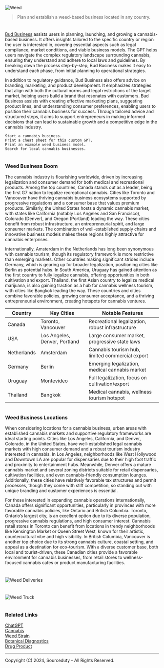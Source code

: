 ![Weed](https://github.com/user-attachments/assets/b1b62761-316d-4a5c-bae7-ab46f3f87f06)

> Plan and establish a weed-based business located in any country.

#

[Bud Business](https://chatgpt.com/g/g-3uvrVjrJj-bud-business) assists users in planning, launching, and growing a cannabis-based business. It offers insights tailored to the specific country or region the user is interested in, covering essential aspects such as legal compliance, market conditions, and viable business models. The GPT helps users navigate the complex regulatory landscape surrounding cannabis, ensuring they understand and adhere to local laws and guidelines. By breaking down the process step-by-step, Bud Business makes it easy to understand each phase, from initial planning to operational strategies.

In addition to regulatory guidance, Bud Business also offers advice on branding, marketing, and product development. It emphasizes strategies that align with both the cultural norms and legal restrictions of the target market, helping users build a brand that resonates with customers. Bud Business assists with creating effective marketing plans, suggesting product lines, and understanding consumer preferences, enabling users to position their cannabis business for success. Through tailored advice and structured steps, it aims to support entrepreneurs in making informed decisions that can lead to sustainable growth and a competitive edge in the cannabis industry.

```
Start a cannabis business.
Print a cheat sheet for this custom GPT.
Print an example weed business model.
Search for local cannabis businesses.
```

#
### Weed Business Boom

The cannabis industry is flourishing worldwide, driven by increasing legalization and consumer demand for both medical and recreational products. Among the top countries, Canada stands out as a leader, being the first G7 nation to legalize recreational cannabis. Cities like Toronto and Vancouver have thriving cannabis business ecosystems supported by progressive regulations and a consumer base that values premium products. Similarly, the United States hosts a dynamic cannabis market, with states like California (notably Los Angeles and San Francisco), Colorado (Denver), and Oregon (Portland) leading the way. These cities benefit from robust infrastructure, an entrepreneurial spirit, and large consumer markets. The combination of well-established supply chains and innovative business models makes these regions highly attractive for cannabis enterprises.

Internationally, Amsterdam in the Netherlands has long been synonymous with cannabis tourism, though its regulatory framework is more restrictive than emerging markets. Other countries making significant strides include Germany, which is gearing up for broader legalization, positioning cities like Berlin as potential hubs. In South America, Uruguay has gained attention as the first country to fully legalize cannabis, offering opportunities in both cultivation and export. Thailand, the first Asian country to legalize medical marijuana, is also gaining traction as a hub for cannabis wellness tourism, with cities like Bangkok leading the way. These countries and cities combine favorable policies, growing consumer acceptance, and a thriving entrepreneurial environment, creating hotspots for cannabis ventures.

| Country       | Key Cities               | Notable Features                                    |
|---------------|--------------------------|----------------------------------------------------|
| Canada        | Toronto, Vancouver       | Recreational legalization, robust infrastructure  |
| USA           | Los Angeles, Denver, Portland | Large consumer market, progressive state laws     |
| Netherlands   | Amsterdam                | Cannabis tourism hub, limited commercial export   |
| Germany       | Berlin                   | Emerging legalization, medical cannabis market    |
| Uruguay       | Montevideo               | Full legalization, focus on cultivation/export    |
| Thailand      | Bangkok                  | Medical cannabis, wellness tourism hotspot        |

#
### Weed Business Locations

When considering locations for a cannabis business, urban areas with established cannabis markets and supportive regulatory frameworks are ideal starting points. Cities like Los Angeles, California, and Denver, Colorado, in the United States, have well-established legal cannabis markets with high consumer demand and a robust tourism industry interested in cannabis. In Los Angeles, neighborhoods like West Hollywood and Downtown LA are popular for dispensaries due to their high foot traffic and proximity to entertainment hubs. Meanwhile, Denver offers a mature cannabis market and several zoning districts suitable for retail dispensaries, cultivation facilities, and even cannabis-friendly consumption lounges. Additionally, these cities have relatively favorable tax structures and permit processes, though they come with stiff competition, so standing out with unique branding and customer experiences is essential.

For those interested in expanding cannabis operations internationally, Canada offers significant opportunities, particularly in provinces with more favorable cannabis policies, like Ontario and British Columbia. Toronto, Ontario’s largest city, is an excellent option due to its diverse population, progressive cannabis regulations, and high consumer interest. Cannabis retail stores in Toronto can benefit from locations in trendy neighborhoods like Kensington Market or Queen Street West, known for their artistic, countercultural vibe and high visibility. In British Columbia, Vancouver is another top choice due to its strong cannabis culture, coastal setting, and appeal as a destination for eco-tourism. With a diverse customer base, both local and tourist-driven, these Canadian cities provide a favorable environment for cannabis businesses, from retail stores to wellness-focused cannabis cafes or product manufacturing facilities.

#
![Weed Deliveries](https://github.com/user-attachments/assets/69214264-6603-441f-a883-d0e7a9e32cac)
#
![Weed Truck](https://github.com/user-attachments/assets/ff123f91-9afa-45eb-9081-7028b3e4645f)

#
### Related Links

[ChatGPT](https://github.com/sourceduty/ChatGPT)
<br>
[Cannabis](https://github.com/sourceduty/Cannabis)
<br>
[Weed Strain](https://github.com/sourceduty/Weed_Strain)
<br>
[Botanical Diagnostics](https://github.com/sourceduty/Botanical_Diagnostics)
<br>
[Drug Product](https://github.com/sourceduty/Drug_Product)

***
Copyright (C) 2024, Sourceduty - All Rights Reserved.
